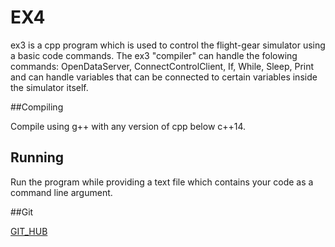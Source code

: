# EX4

ex3 is a cpp program which is used to control the flight-gear simulator using a basic code commands.
The ex3 "compiler" can handle the folowing commands:
OpenDataServer, ConnectControlClient, If, While, Sleep, Print
and can handle variables that can be connected to certain 
variables inside the simulator itself.

##Compiling

Compile using g++ with any version of cpp below c++14.

## Running

Run the program while providing a text file which contains your code 
as a command line argument.

##Git

[GIT_HUB](https://github.com/matanEpel/Ex3)
